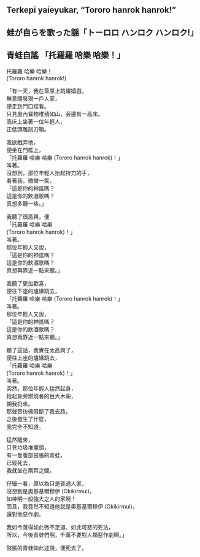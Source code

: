 ## Terkepi yaieyukar, “Tororo hanrok hanrok!”   
## 蛙が自らを歌った謡「トーロロ ハンロク ハンロク!」  
## 青蛙自謠 「托羅羅 哈樂 哈樂！」   
  
托羅羅 哈樂 哈樂！  
(Tororo hanrok hanrok!)  
  
「有一天，我在草原上跳躍嬉戲，  
無意間發現一戶人家，  
便走到門口探看。  
只見屋內寶物堆積如山，旁邊有一高床。  
高床上坐著一位年輕人，  
正低頭雕刻刀鞘。  
  
我欲戲弄他，  
便坐在門檻上，  
「托羅羅 哈樂 哈樂 (Tororo hanrok hanrok)！」  
叫著。  
沒想到，那位年輕人抬起持刀的手，  
看著我，微微一笑，  
「這是你的神謠嗎？  
這是你的飲酒歌嗎？  
真想多聽一些。」  
  
我聽了很高興，便    
「托羅羅 哈樂 哈樂   
(Tororo hanrok hanrok)！」  
叫著。  
那位年輕人又說，  
「這是你的神謠嗎？  
這是你的飲酒歌嗎？  
真想再靠近一點來聽。」  
  
我聽了更加歡喜，  
便往下座的爐緣跳去，      
「托羅羅 哈樂 哈樂 
(Tororo hanrok hanrok)！」  
叫著。   
那位年輕人又說，  
「這是你的神謠嗎？  
這是你的飲酒歌嗎？  
真想再靠近一點來聽。」  
  
聽了這話，我實在太高興了，  
便往上座的爐緣跳去，    
「托羅羅 哈樂 哈樂   
(Tororo hanrok hanrok)！」  
叫著。     
突然，那位年輕人猛然起身，   
拾起身旁燃燒著的巨大木柴，  
朝我扔來。  
那聲音彷彿阻斷了我去路，  
之後發生了什麼，  
我完全不知道。  
  
猛然醒來，  
只見垃圾堆盡頭，  
有一隻腹部鼓脹的青蛙，  
已經死去，  
我就坐在兩耳之間。  
  
仔細一看，原以為只是普通人家，  
沒想到是奧基基爾穆伊 (Okikirmui)，  
如神明一般強大之人的家啊！  
而且，我竟然不知道他就是奧基基爾穆伊 (Okikirmui)，  
還對他惡作劇。  
  
我如今落得如此微不足道、如此可悲的死法，  
所以，今後青蛙們啊，千萬不要對人類惡作劇啊。」  
  
鼓脹的青蛙如此述說，便死去了。